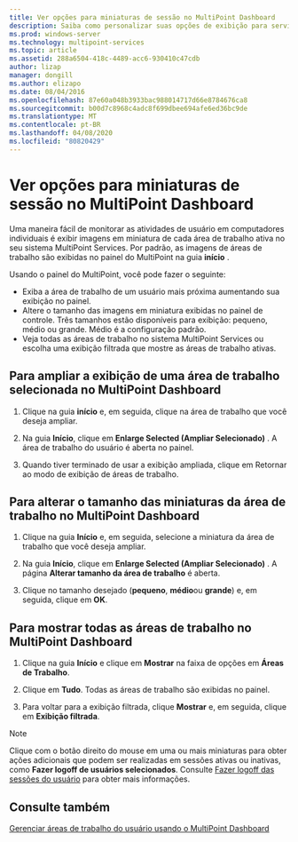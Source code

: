 ```yaml
---
title: Ver opções para miniaturas de sessão no MultiPoint Dashboard
description: Saiba como personalizar suas opções de exibição para serviços do MultiPoint
ms.prod: windows-server
ms.technology: multipoint-services
ms.topic: article
ms.assetid: 288a6504-418c-4489-acc6-930410c47cdb
author: lizap
manager: dongill
ms.author: elizapo
ms.date: 08/04/2016
ms.openlocfilehash: 87e60a048b3933bac988014717d66e8784676ca8
ms.sourcegitcommit: b00d7c8968c4adc8f699dbee694afe6ed36bc9de
ms.translationtype: MT
ms.contentlocale: pt-BR
ms.lasthandoff: 04/08/2020
ms.locfileid: "80820429"
---
```

# <a name="view-options-for-session-thumbnails-in-multipoint-dashboard"></a>Ver opções para miniaturas de sessão no MultiPoint Dashboard
Uma maneira fácil de monitorar as atividades de usuário em computadores individuais é exibir imagens em miniatura de cada área de trabalho ativa no seu sistema MultiPoint Services. Por padrão, as imagens de áreas de trabalho são exibidas no painel do MultiPoint na guia **início** .  
  
Usando o painel do MultiPoint, você pode fazer o seguinte:  
  
- Exiba a área de trabalho de um usuário mais próxima aumentando sua exibição no painel.  
- Altere o tamanho das imagens em miniatura exibidas no painel de controle. Três tamanhos estão disponíveis para exibição: pequeno, médio ou grande. Médio é a configuração padrão.  
- Veja todas as áreas de trabalho no sistema MultiPoint Services ou escolha uma exibição filtrada que mostre as áreas de trabalho ativas.  
  
## <a name="to-enlarge-the-view-of-a-selected-desktop-in-multipoint-dashboard"></a>Para ampliar a exibição de uma área de trabalho selecionada no MultiPoint Dashboard  
  
1.  Clique na guia **início** e, em seguida, clique na área de trabalho que você deseja ampliar.  
  
2.  Na guia **Início**, clique em **Enlarge Selected (Ampliar Selecionado)** . A área de trabalho do usuário é aberta no painel.  
  
3.  Quando tiver terminado de usar a exibição ampliada, clique em Retornar ao modo de exibição de áreas de trabalho.  
  
## <a name="to-change-the-size-of-desktop-thumbnails-in-multipoint-dashboard"></a>Para alterar o tamanho das miniaturas da área de trabalho no MultiPoint Dashboard  
  
1.  Clique na guia **Início** e, em seguida, selecione a miniatura da área de trabalho que você deseja ampliar.  
  
2.  Na guia **Início**, clique em **Enlarge Selected (Ampliar Selecionado)** . A página **Alterar tamanho da área de trabalho** é aberta.  
  
3.  Clique no tamanho desejado (**pequeno**, **médio**ou **grande**) e, em seguida, clique em **OK**.  
  
## <a name="to-show-all-desktops-in-multipoint-dashboard"></a>Para mostrar todas as áreas de trabalho no MultiPoint Dashboard  
  
1.  Clique na guia **Início** e clique em **Mostrar** na faixa de opções em **Áreas de Trabalho**.  
  
2.  Clique em **Tudo**. Todas as áreas de trabalho são exibidas no painel.  
  
3.  Para voltar para a exibição filtrada, clique **Mostrar** e, em seguida, clique em **Exibição filtrada**.  

>[!NOTE] 
> Clique com o botão direito do mouse em uma ou mais miniaturas para obter ações adicionais que podem ser realizadas em sessões ativas ou inativas, como **Fazer logoff de usuários selecionados**. Consulte [Fazer logoff das sessões do usuário](Log-Off-User-Sessions.md) para obter mais informações.

## <a name="see-also"></a>Consulte também  
[Gerenciar áreas de trabalho do usuário usando o MultiPoint Dashboard](Manage-User-Desktops-Using-MultiPoint-Dashboard.md)